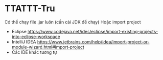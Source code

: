 # TTATTT-Tru

Có thể chạy file .jar luôn (cần cài JDK để chạy)
Hoặc import project
  + Eclipse
      https://www.codejava.net/ides/eclipse/import-existing-projects-into-eclipse-workspace
  + IntelliJ IDEA 
      https://www.jetbrains.com/help/idea/import-project-or-module-wizard.html#import-project
  + Các IDE khác tương tự
